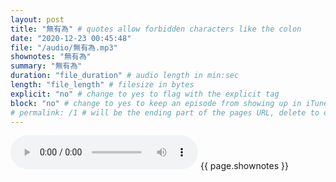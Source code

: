 ```yaml
---
layout: post
title: "無有為" # quotes allow forbidden characters like the colon
date: "2020-12-23 00:45:48"
file: "/audio/無有為.mp3"
shownotes: "無有為"
summary: "無有為"
duration: "file_duration" # audio length in min:sec
length: "file_length" # filesize in bytes
explicit: "no" # change to yes to flag with the explicit tag
block: "no" # change to yes to keep an episode from showing up in iTunes
# permalink: /1 # will be the ending part of the pages URL, delete to default to the title
---
```


<audio controls>
<source src="{{site.url}}{{site.baseurl}}{{ page.file }}" type="audio/x-mp3">
Your browser does not support the audio element.
</audio>
{{ page.shownotes }}

